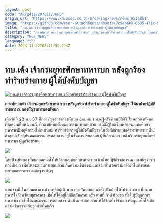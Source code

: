 ```yaml
---
layout: post
code: "ART2411220751TVJHH5"
origin_url: "https://www.khaosod.co.th/breaking-news/news_9516861"
image: "https://github.com/user-attachments/assets/7c9ea680-8635-471c-9bf5-543269694af7"
title: "ทบ.เด้ง เจ้ากรมยุทธศึกษาทหารบก หลังถูกร้องทำร้ายร่างกาย ผู้ใต้บังคับบัญชา"
description: "กองทัพบก เด้งเจ้ากรมยุทธศึกษาทหารบก หลังถูกร้องทำร้ายร่างกาย ผู้ใต้บังคับบัญชา ให้มาช่วยปฏิบัติราชการ ณ กองบัญชาการกองทัพบก "
category: "HOT_NEWS"
language: "th"
date: 2024-11-22T08:11:50.114Z
---
```


# ทบ.เด้ง เจ้ากรมยุทธศึกษาทหารบก หลังถูกร้องทำร้ายร่างกาย ผู้ใต้บังคับบัญชา

[![ทบ.เด้ง เจ้ากรมยุทธศึกษาทหารบก หลังถูกร้องทำร้ายร่างกาย ผู้ใต้บังคับบัญชา](https://www.khaosod.co.th/wpapp/uploads/2024/11/daeng.jpg "ทบ.เด้ง เจ้ากรมยุทธศึกษาทหารบก หลังถูกร้องทำร้ายร่างกาย ผู้ใต้บังคับบัญชา")](https://www.khaosod.co.th/wpapp/uploads/2024/11/daeng.jpg)

**กองทัพบกเด้ง เจ้ากรมยุทธศึกษาทหารบก หลังถูกร้องทำร้ายร่างกาย ผู้ใต้บังคับบัญชา ให้มาช่วยปฏิบัติราชการ ณ กองบัญชาการกองทัพบก**

เมื่อวันที่ 22 พ.ย.67 ที่กองบัญชาการกองทัพบก (บก.ทบ.) พ.อ.ฐิต์รัชช์ สมบัติศิริ โฆษกกองทัพบก เปิดความคืบหน้ากรณี ที่กองทัพบกตั้งคณะกรรมการสอบสวน กรณีมีผู้ร้องเรียนเจ้ากรมยุทธศึกษาทหารบกมีพฤติกรรมไม่เหมาะสม ทำร้ายร่างกายผู้ใต้บังคับบัญชา ในสังกัดกรมยุทธศึกษาทหารบกนั้น ล่าสุดว่า ปัจจุบันคณะกรรมการสอบสวนอยู่ในขั้นตอนเรียกสอบ ผู้ที่เกี่ยวข้องรวมถึงเจ้ากรมยุทธศึกษาทหารบก ผู้ถูกร้องเรียน

[![](https://www.khaosod.co.th/wpapp/uploads/2024/11/S__17702923-696x522.jpg)](https://www.khaosod.co.th/wpapp/uploads/2024/11/S__17702923.jpg)

โดยปัจจุบันกองทัพบกออกคำสั่งให้เจ้ากรมยุทธศึกษาทหารบก มาช่วยปฏิบัติราชการ ณ กองบัญชาการกองทัพบก เพื่อให้กระบวนการสอบสวนเกิดความเป็นธรรมและช่วยอำนวยความสะดวกในการสอบพยานและรวบรวมหลักฐานต่างๆ

[![](https://www.khaosod.co.th/wpapp/uploads/2024/11/461834748_2238826906492487_8917193564662599854_n-696x462.jpg)](https://www.khaosod.co.th/wpapp/uploads/2024/11/461834748_2238826906492487_8917193564662599854_n.jpg)

นอกจากนี้ ในส่วนของการช่วยเหลือผู้เสียหาย กองทัพบกออกคำสั่งปรับย้ายให้ไปรับราชการที่หน่วยทหารในจังหวัดสมุทรสาคร เพื่อให้ได้อยู่ใกล้ชิดกับครอบครัว ตามที่เจ้าตัวร้องขอ ทั้งนี้ ผู้บัญชาการทหารบก กำชับให้คณะกรรมการสอบสวน ดำเนินการสอบสวนให้ได้ข้อเท็จจริงอย่างรัดกุม เพื่อให้เกิดความเป็นธรรมกับทุกฝ่ายโดยเร็ว

[![](https://www.khaosod.co.th/wpapp/uploads/2024/11/876923-696x522.jpg)](https://www.khaosod.co.th/wpapp/uploads/2024/11/876923.jpg)

